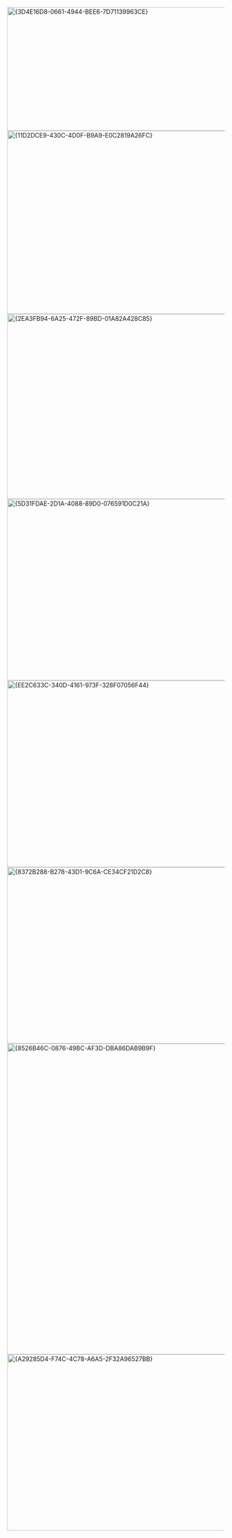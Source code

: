 

<img width="1027" height="286" alt="{3D4E16D8-0661-4944-BEE6-7D71139963CE}" src="https://github.com/user-attachments/assets/7f5e093e-4389-436b-a24a-8021d690a612" />
<img width="525" height="424" alt="{11D2DCE9-430C-4D0F-B9A9-E0C2819A26FC}" src="https://github.com/user-attachments/assets/6436ef2e-6611-4d11-9eeb-cbad3d7e80f9" />
<img width="546" height="428" alt="{2EA3FB94-6A25-472F-89BD-01A82A428C85}" src="https://github.com/user-attachments/assets/afc222f4-a594-480d-a375-2a660538c750" />
<img width="564" height="420" alt="{5D31FDAE-2D1A-4088-89D0-076591D0C21A}" src="https://github.com/user-attachments/assets/007566b7-5e7e-4125-abf0-91256dd0a48d" />
<img width="544" height="432" alt="{EE2C633C-340D-4161-973F-328F07056F44}" src="https://github.com/user-attachments/assets/a5bba3cf-1ee2-4ca0-92e6-83ce1542a9e0" />
<img width="574" height="408" alt="{8372B288-B278-43D1-9C6A-CE34CF21D2C8}" src="https://github.com/user-attachments/assets/7864a882-e067-4391-b620-78aed81b6748" />
<img width="809" height="719" alt="{8526B46C-0876-49BC-AF3D-DBA86DAB9B9F}" src="https://github.com/user-attachments/assets/f35e35d5-b39d-4182-931f-1a7418fa7fd3" />
<img width="1000" height="408" alt="{A29285D4-F74C-4C78-A6A5-2F32A96527BB}" src="https://github.com/user-attachments/assets/f6da652f-a8c6-4c13-815c-8a24ba12db75" />
